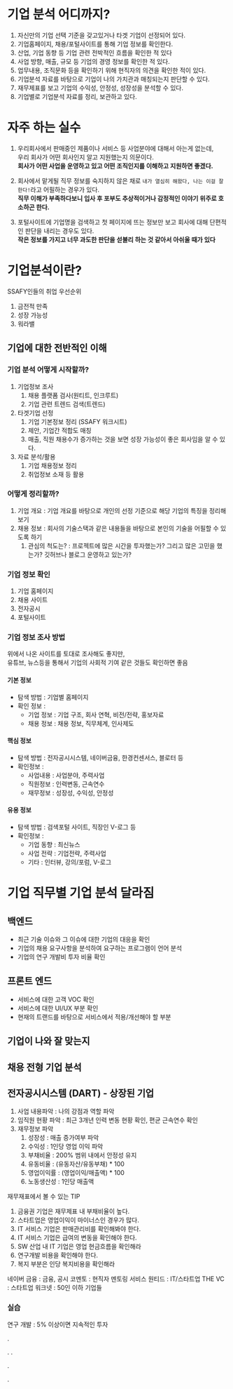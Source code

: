# 기업 분석 어디까지? 

1. 자신만의 기업 선택 기준을 갖고있거나 타겟 기업이 선정되어 있다.  
2. 기업홈페이지, 채용/포털사이트를 통해 기업 정보를 확인한다.  
3. 산업, 기업 동향 등 기업 관련 전박적인 흐름을 확인한 적 있다 
4. 사업 방향, 매출, 규모 등 기업의 경영 정보를 확인한 적 있다.  
5. 업무내용, 조직문화 등을 확인하기 위해 현직자의 의견을 확인한 적이 있다.  
6. 기업분석 자료를 바탕으로 기업이 나의 가치관과 매칭되는지 판단할 수 있다.  
7. 재무제표를 보고 기업의 수익성, 안정성, 성장성을 분석할 수 있다.   
8. 기업별로 기업분석 자료를 정리, 보관하고 있다.  
   
# 자주 하는 실수   
1. 우리회사에서 판매중인 제품이나 서비스 등 사업분야에 대해서 아는게 없는데,     
우리 회사가 어떤 회사인지 알고 지원했는지 의문이다.       
**회사가 어떤 사업을 운영하고 있고 어떤 조직인지를 이해하고 지원하면 좋겠다.**       

2. 회사에서 맡게될 직무 정보를 숙지하지 않은 채로 `내가 열심히 해왔다, 나는 이걸 잘한다!`라고 어필하는 경우가 있다.    
**직무 이해가 부족하다보니 입사 후 포부도 추상적이거나 감정적인 이야기 위주로 호소하곤 한다.**   

3. 포털사이트에 기업명을 검색하고 첫 페이지에 뜨는 정보만 보고 회사에 대해 단편적인 판단을 내리는 경우도 있다.   
**작은 정보를 가지고 너무 과도한 판단을 섣불리 하는 것 같아서 아쉬울 때가 있다**

# 기업분석이란?   
SSAFY인들의 취업 우선순위       
  
1. 금전적 만족 
2. 성장 가능성 
3. 워라밸   

## 기업에 대한 전반적인 이해   
### 기업 분석 어떻게 시작할까?   
1. 기업정보 조사  
    1. 채용 플랫폼 검사(원티트, 인크루트)  
    2. 기업 관련 트렌드 검색(트렌드)   
2. 타겟기업 선정  
    1. 기업 기본정보 정리 (SSAFY 워크시트)    
    2. 제안, 기업간 적합도 매칭 
    3. 매출, 직원 채용수가 증가하는 것을 보면 성장 가능성이 좋은 회사임을 알 수 있다.  
3. 자료 분석/활용   
    1. 기업 채용정보 정리     
    2. 취업정보 소재 등 활용    
### 어떻게 정리할까?      
1. 기업 개요 : 기업 개요를 바탕으로 개인의 선정 기준으로 해당 기업의 특징을 정리해보기         
2. 채용 정보 : 회사의 기술스택과 같은 내용들을 바탕으로 본인의 기술을 어필할 수 있도록 하기      
    1. 관심의 척도는? : 프로젝트에 많은 시간을 투자했는가? 그리고 많은 고민을 했는가? 깃허브나 블로그 운영하고 있는가?       

### 기업 정보 확인
1. 기업 홈페이지 
2. 채용 사이트 
3. 전자공시
4. 포털사이트  

### 기업 정보 조사 방법 

위에서 나온 사이트를 토대로 조사해도 좋지만,  
유튜브, 뉴스등을 통해서 기업의 사회적 기여 같은 것들도 확인하면 좋음   


#### 기본 정보 
* 탐색 방법 : 기업별 홈페이지  
* 확인 정보 :   
  * 기업 정보 : 기업 구조, 회사 연혁, 비전/전략, 홍보자료  
  * 채용 정보 : 채용 정보, 직무체계, 인사제도   
#### 핵심 정보  
* 탐색 방법 : 전자공시시스템, 네이버금융, 한경컨센서스, 블로터 등  
* 확인정보 : 
  * 사업내용 : 사업분야, 주력사업
  * 직원정보 : 인력변동, 근속연수
  * 재무정보 : 성장성, 수익성, 안정성

#### 유용 정보  
* 탐색 방법 : 검색포털 사이트, 직장인 V-로그 등   
* 확인정보 : 
  * 기업 동향 : 최신뉴스
  * 사업 전략 : 기업전략, 주력사업
  * 기타 : 인터뷰, 강의/포럼, V-로그  

# 기업 직무별 기업 분석 달라짐
## 백엔드
* 최근 기술 이슈와 그 이슈에 대한 기업의 대응을 확인  
* 기업의 채용 요구사항을 분석하여 요구하는 프로그램이 언어 분석  
* 기업의 연구 개발비 투자 비율 확인 
 
## 프론트 엔드  
* 서비스에 대한 고객 VOC 확인    
* 서비스에 대한 UI/UX 부분 확인    
* 현재의 트랜드를 바탕으로 서비스에서 적용/개선해야 할 부분   

## 기업이 나와 잘 맞는지
## 채용 전형 기업 분석 

## 전자공시시스템 (DART) - 상장된 기업    
1. 사업 내용파악 : 나의 강점과 역할 파악 
2. 임직원 현황 파악 : 최근 3개년 인력 변동 현황 확인, 편균 근속연수 확인
3. 재무정보 파악 
    1. 성장성 : 매출 증가여부 파악 
    2. 수익성 : 1인당 영업 이익 파악 
    3. 부채비율 : 200% 범위 내에서 안정성 유지 
    4. 유동비율 : (유동자산/유동부채) * 100
    5. 영업이익률 : (영업이익/매출액) * 100 
    6. 노동생산성 : 1인당 매출액   
 
 
재무재표에서 볼 수 있는 TIP   
1. 금융권 기업은 재무제표 내 부채비율이 높다.     
2. 스타트업은 영업이익이 마이너스인 경우가 많다.    
3. IT 서비스 기업은 판매관리비를 확인해봐야 한다.  
4. IT 서비스 기업은 급여의 변동을 확인해야 한다.   
5. SW 산업 내 IT 기업은 영업 현금흐름을 확인해라    
6. 연구개발 비용을 확인해야 한다.  
7. 복지 부분은 인당 복지비용을 확인해라 

네이버 금융 : 금융, 공시 
코멘토 : 현직자 멘토링 서비스 
원티드 : IT/스타트업
THE VC : 스타트업 
워크넷 : 50인 이하 기업들

### 실습 
연구 개발 : 5% 이상이면 지속적인 투자 








.





.
.



.





.









